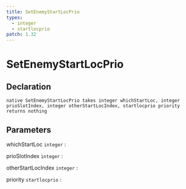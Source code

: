 ```yaml
---
title: SetEnemyStartLocPrio
types:
  - integer
  - startlocprio
patch: 1.32
---
```


# SetEnemyStartLocPrio

## Declaration

```jass
native SetEnemyStartLocPrio takes integer whichStartLoc, integer prioSlotIndex, integer otherStartLocIndex, startlocprio priority returns nothing
```

## Parameters
whichStartLoc `integer`
: 

prioSlotIndex `integer`
: 

otherStartLocIndex `integer`
: 

priority `startlocprio`
: 
